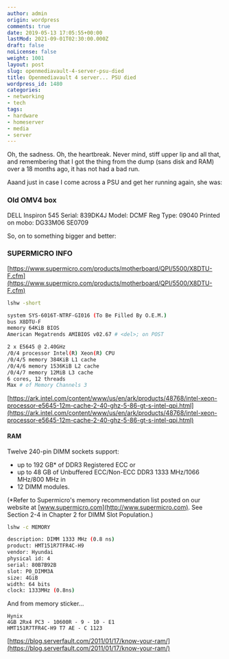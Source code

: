 ```yaml
---
author: admin
origin: wordpress
comments: true
date: 2019-05-13 17:05:55+00:00
lastMod: 2021-09-01T02:30:00.000Z
draft: false
noLicense: false
weight: 1001
layout: post
slug: openmediavault-4-server-psu-died
title: Openmediavault 4 server... PSU died
wordpress_id: 1480
categories:
- networking
- tech
tags:
- hardware
- homeserver
- media
- server
---
```


Oh, the sadness. Oh, the heartbreak. Never mind, stiff upper lip and all that, and remembering that I got the thing from the dump (sans disk and RAM) over a 18 months ago, it has not had a bad run.

Aaand just in case I come across a PSU and get her running again, she was:



### Old OMV4 box



DELL Inspiron 545
Serial: 839DK4J
Model: DCMF
Reg Type: 09040
Printed on mobo:
DG33M06
SE0709

So, on to something bigger and better:



### SUPERMICRO INFO



[https://www.supermicro.com/products/motherboard/QPI/5500/X8DTU-F.cfm](https://www.supermicro.com/products/motherboard/QPI/5500/X8DTU-F.cfm)

```bash
lshw -short

system SYS-6016T-NTRF-GI016 (To Be Filled By O.E.M.)
bus X8DTU-F
memory 64KiB BIOS
American Megatrends AMIBIOS v02.67 # <del>; on POST

2 x E5645 @ 2.40GHz
/0/4 processor Intel(R) Xeon(R) CPU
/0/4/5 memory 384KiB L1 cache
/0/4/6 memory 1536KiB L2 cache
/0/4/7 memory 12MiB L3 cache
6 cores, 12 threads
Max # of Memory Channels 3
```

[https://ark.intel.com/content/www/us/en/ark/products/48768/intel-xeon-processor-e5645-12m-cache-2-40-ghz-5-86-gt-s-intel-qpi.html](https://ark.intel.com/content/www/us/en/ark/products/48768/intel-xeon-processor-e5645-12m-cache-2-40-ghz-5-86-gt-s-intel-qpi.html)



#### RAM



Twelve 240-pin DIMM sockets support:
- up to 192 GB* of DDR3 Registered ECC
or
- up to 48 GB of Unbuffered ECC/Non-ECC DDR3 1333 MHz/1066 MHz/800 MHz
in
- 12 DIMM modules.

(*Refer to Supermicro's memory recommendation list posted on our website at [www.supermicro.com](http://www.supermicro.com). See Section 2-4 in Chapter 2 for DIMM Slot Population.)

```bash
lshw -c MEMORY

description: DIMM 1333 MHz (0.8 ns)
product: HMT151R7TFR4C-H9
vendor: Hyundai
physical id: 4
serial: 80B7B92B
slot: P0_DIMM3A
size: 4GiB
width: 64 bits
clock: 1333MHz (0.8ns)
```

And from memory sticker...

```
Hynix
4GB 2Rx4 PC3 - 10600R - 9 - 10 - E1
HMT151R7TFR4C-H9 T7 AE - C 1123
```

[https://blog.serverfault.com/2011/01/17/know-your-ram/](https://blog.serverfault.com/2011/01/17/know-your-ram/)
